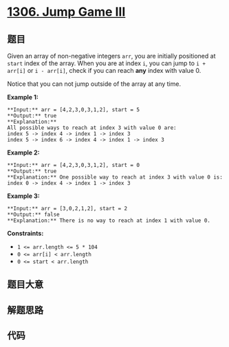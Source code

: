 # [1306. Jump Game III](https://leetcode.com/problems/jump-game-iii)

## 题目

Given an array of non-negative integers `arr`, you are initially positioned at
`start` index of the array. When you are at index `i`, you can jump to `i +
arr[i]` or `i - arr[i]`, check if you can reach  **any** index with value 0.

Notice that you can not jump outside of the array at any time.



**Example 1:**

    
    
    **Input:** arr = [4,2,3,0,3,1,2], start = 5
    **Output:** true
    **Explanation:** 
    All possible ways to reach at index 3 with value 0 are: 
    index 5 -> index 4 -> index 1 -> index 3 
    index 5 -> index 6 -> index 4 -> index 1 -> index 3 
    

**Example 2:**

    
    
    **Input:** arr = [4,2,3,0,3,1,2], start = 0
    **Output:** true 
    **Explanation:** One possible way to reach at index 3 with value 0 is: 
    index 0 -> index 4 -> index 1 -> index 3
    

**Example 3:**

    
    
    **Input:** arr = [3,0,2,1,2], start = 2
    **Output:** false
    **Explanation:** There is no way to reach at index 1 with value 0.
    



**Constraints:**

  * `1 <= arr.length <= 5 * 104`
  * `0 <= arr[i] < arr.length`
  * `0 <= start < arr.length`


## 题目大意

## 解题思路

## 代码

```javascript

```
